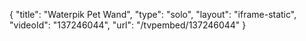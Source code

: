 {
    "title": "Waterpik Pet Wand",
    "type": "solo",
    "layout": "iframe-static",
    "videoId": "137246044",
    "url": "\/tvpembed\/137246044"
}